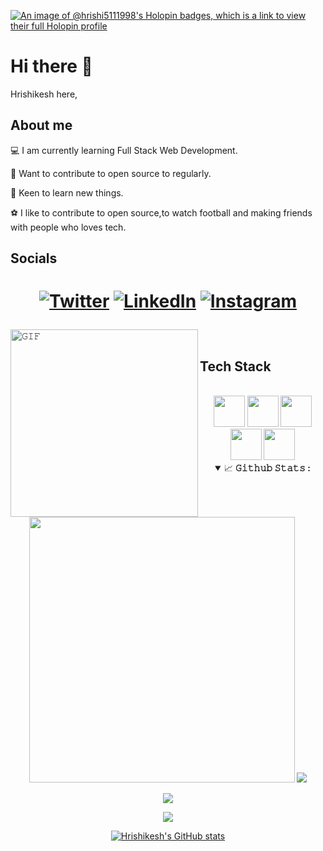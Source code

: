 [![An image of @hrishi5111998's Holopin badges, which is a link to view their full Holopin profile](https://holopin.me/hrishi5111998)](https://holopin.io/@hrishi5111998)

# Hi there 👋
Hrishikesh  here,
<!--
**Hrishi5111998/Hrishi5111998** is a ✨ _special_ ✨ repository because its `README.md` (this file) appears on your GitHub profile.

Here are some ideas to get you started:

- 🔭 I’m currently working on ...
- 🌱 I’m currently learning ...
- 👯 I’m looking to collaborate on ...
- 🤔 I’m looking for help with ...
- 💬 Ask me about ...
- 📫 How to reach me: ...
- 😄 Pronouns: ...
- ⚡ Fun fact: ...
-->
## About me 
 
:computer: I am currently learning Full Stack Web Development.
 
:ocean: Want to contribute to open source to regularly.

:wine_glass: Keen to learn new things.

:soccer: I like to contribute to open source,to watch football and making friends with people who loves tech.

## Socials

<h1 align="center">

<a href="https://twitter.com/hrishikesh7030" target="_blank"><img alt="Twitter" title="Twitter" src="https://img.shields.io/badge/-Twitter-1DA1F2?style=for-the-badge&logo=twitter&logoColor=white"></a>
<a href="https://www.linkedin.com/in/hrishikesh-tule/" target="_blank"><img alt="LinkedIn" title="LinkedIn" src="https://img.shields.io/badge/LinkedIn-%230077B5.svg?&style=for-the-badge&logo=linkedin&logoColor=white"/></a>
<a href="https://instagram.com/hrishikesh2412" target="_blank"> <img alt="Instagram" title="Instagram" src="https://img.shields.io/badge/Instagram-E4405F?style=for-the-badge&logo=instagram&logoColor=white" /></a>
 </h1>
 
<img align="left" height="300px" width="300px" alt="𝙶𝙸𝙵" src="https://camo.githubusercontent.com/3b7c592ede97b6138ffd4b1cc1541c2f3b11fd39/687474703a2f2f33312e6d656469612e74756d626c722e636f6d2f31376665613932306666333665663466356238373764353231366137616164392f74756d626c725f6d6f39786a65387a5a34317163626975666f315f313238302e676966"/>
<br/>

 
## Tech Stack 

<br/>

   <div align="center">
   <code><img height="50" width="50" src="https://cdn-icons-png.flaticon.com/512/143/143655.png"></code>
   <code><img height="50" width="50" src="https://cdn-icons-png.flaticon.com/512/732/732190.png"></code>
   <code><img height="50" width="50" src="https://cdn-icons-png.flaticon.com/128/5968/5968292.png"></code>
   <code><img height="50" width="50" src="https://cdn-icons-png.flaticon.com/512/226/226777.png"></code>
   <code><img height="50" width="50" src="https://cdn-icons-png.flaticon.com/128/1240/1240970.png"></code>
 
 <details open="">
<summary>
  <g-emoji class="g-emoji" alias="chart_with_upwards_trend" fallback-src="https://github.githubassets.com/images/icons/emoji/unicode/1f4c8.png">📈</g-emoji>
  <strong>𝙶𝚒𝚝𝚑𝚞𝚋 𝚂𝚝𝚊𝚝𝚜 : </strong>
</summary>
<br/>
  
<p align="center">
<img width="425px"src="https://github-readme-stats.vercel.app/api?username=money8203&show_icons=true&hide_border=true&title_color=94b4a4&amp&icon_color=FFFFFF&amp&text_color=FFFFFF&amp&bg_color=000000&count_private=true&include_all_commits=true"/>
<img src="https://github-readme-stats.vercel.app/api/top-langs/?username=money8203&text_color=FFFFFF&bg_color=000000&title_color=94b4a4&langs_count=15&layout=compact&hide_border=true" />
</p>

<p align="center">
  <img align="center" src="https://github-readme-streak-stats.herokuapp.com/?user=money8203&theme=dark&hide_border=true"/>
</p>
</details>
  
  <p align="center">
    <img
      src="https://github-profile-trophy.vercel.app/?username=money8203&column=7&theme=juicyfresh&margin-w=15&margin-h=15&no-frame=true">
  </p>

 
 [![Hrishikesh's GitHub stats](https://github-readme-stats.vercel.app/api?username=Hrishi5111998&count_private=true&show_icons=true&theme=onedark)](https://github.com/Hrishi5111998/github-readme-stats)

